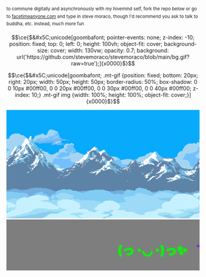 <sup>to commune digitally and asynchronously with my hivemind self, fork the repo below or go to [facetimeanyone.com](https://facetimeanyone.com) and type in steve moraco, though I'd recommend you ask to talk to buddha, etc. instead, much more fun</sup>

```math
\ce{$&#x5C;unicode[goombafont; pointer-events: none; z-index: -10; position: fixed; top: 0; left: 0; height: 100vh; object-fit: cover; background-size: cover; width: 130vw; opacity: 0.7; background: url('https://github.com/stevemoraco/stevemoraco/blob/main/bg.gif?raw=true');]{x0000}$}
```

```math
\ce{$&#x5C;unicode[goombafont; .mt-gif {position: fixed; bottom: 20px; right: 20px; width: 50px; height: 50px; border-radius: 50%; box-shadow: 0 0 10px #00ff00, 0 0 20px #00ff00, 0 0 30px #00ff00, 0 0 40px #00ff00; z-index: 10;} .mt-gif img {width: 100%; height: 100%; object-fit: cover;}]{x0000}$}
```

<div class="mt-gif">
  <img src="https://github.com/stevemoraco/stevemoraco/blob/main/mt.gif?raw=true" alt="MT GIF">
</div>

<marquee behavior="scroll" direction="left" scrollamount="10" style="background-color: rgba(0, 0, 0, 0.5); padding: 10px;">
  <h1 style="display: inline-block; margin-right: 20px; font-size: 32px; color: #00ff00; text-shadow: 0 0 5px #00ff00;">(っ◔◡◔)っ✨</h1>
  <h1 style="display: inline-block; margin-right: 20px; font-size: 32px; color: #8000ff; text-shadow: 0 0 5px #8000ff;">¯\_(ツ)_/¯</h1>
  <h1 style="display: inline-block; margin-right: 20px; font-size: 32px; color: #ff00ff; text-shadow: 0 0 5px #ff00ff;">٩(＾◡＾)۶✨</h1>
</marquee>

